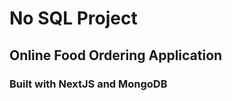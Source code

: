 <h1>No SQL Project</h1>
<h2>Online Food Ordering Application</h2>
<h3>Built with NextJS and MongoDB</h3>